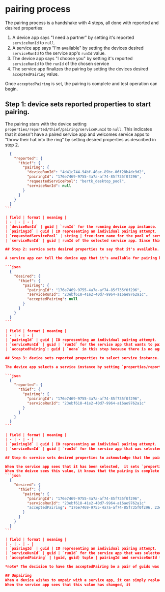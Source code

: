 # pairing process

The pairing process is a handshake with 4 steps, all done with reported and desired properties:
1. A device app says "I need a partner" by setting it's reported `serviceRunId` to `null`.
2. A service app says "I'm available" by setting the devices desired `serviceRunId` to the service app's `runId` value.
3. The device app says "I choose you" by setting it's reported `serviceRunId` to the `runId` of the chosen service
4. The service app finalizes the pairing by setting the devices desired `acceptedPairing` value.

Once `acceptedPairing` is set, the pairing is complete and test operation can begin.

## Step 1: device sets reported properties to start pairing.

The pairing stars with the device setting `properties/reported/thief/pairing/serviceRunId` to `null`.
This indicates that it doesn't have a paired service app and welcomes service apps to "throw their hat into the ring" by setting desired properties as described in step 2.

````json
  {
    "reported": {
      "thief": {
        "pairing": {
          "deviceRunId": "4d41c744-94bf-40ac-89bc-06f28b4dc9d2",
          "pairingId": "176e7469-9755-4a7a-af74-85f735f0f296",
          "requestedServicePool": "bertk_desktop_pool",
          "serviceRunId": null
        }
      }
    }
  }
```

| field | format | meaning |
| - | - | - |
| `deviceRunId` | guid | `runId` for the running device app instance.  re-generated each time the app launches |
| `pairingId` | guid | ID representing an individual pairing attempt.  The device generates a new pairingId each time it tries to pair (or re-pair) with a service app |
| `requestedServicePool` | string | free-form name for the pool of service apps which are known to be valid.  This is the the only value that a service app uses to decide if it can pair with the device app |
| `serviceRunId` | guid | runId of the selected service app. Since this step is starting the pairing process, this is set to `null` because no service app has been chosen yet. |

## Step 2: service sets desired properties to say that it's available.

A service app can tell the device app that it's available for pairing by setting `properties/desired/thief/pairing` values as described below.

```json
  {
    "desired": {
      "thief": {
        "pairing": {
          "pairingId": "176e7469-9755-4a7a-af74-85f735f0f296",
          "serviceRunId": "23ebf618-41e2-40d7-9964-a16ae9762a1c",
          "acceptedPairing": null
        }
      }
    }
  }
```

| field | format | meaning |
| - | - | - |
| `pairingId` | guid | ID representing an individual pairing attempt.  This is included so the device can know that it's not looking at an old set of desired properties. |
| `serviceRunId` | guid | `runId` for the service app that wants to pair with the device app |
| `acceptedPairing`: guid | `none` in this step because there is no agreement (yet) between the device app and service app |

## Step 3: device sets reported properties to select service instance.

The device app selects a service instance by setting `properties/reported/thief/pairing/serviceRunId` to the service app's runId value.

```json
  {
    "reported": {
      "thief": {
        "pairing": {
          "pairingId": "176e7469-9755-4a7a-af74-85f735f0f296",
          "serviceRunId": "23ebf618-41e2-40d7-9964-a16ae9762a1c"
        }
      }
    }
  }
```

| field | format | meaning |
| - | - | - |
| `pairingId` | guid | ID representing an individual pairing attempt.  Used like a "transaction ID" so the service can know that the device is still working on the same pairing operation |
| `serviceRunId` | guid | `runId` for the service app that was selected by the device app |

## Step 4: service sets desired properties to acknowledge that the pairing is complete.

When the service app sees that it has been selected,  it sets `properties/desired/thief/pairing/acceptedPairing` to "{pairingId},{serviceRunId}".
When the deivce sees this value, it knows that the pairing is complete and it can begin communicating with the service instance.
```json
  {
    "desired": {
      "thief": {
        "pairing": {
          "pairingId": "176e7469-9755-4a7a-af74-85f735f0f296",
          "serviceRunId": "23ebf618-41e2-40d7-9964-a16ae9762a1c"
          "acceptedPairing": "176e7469-9755-4a7a-af74-85f735f0f296, 23ebf618-41e2-40d7-9964-a16ae9762a1c",
        }
      }
    }
  }
```

| field | format | meaning |
| - | - | - |
| `pairingId` | guid | ID representing an individual pairing attempt.  Used like a "transaction ID" so the device app can know that the service app is still working on the same pairing operation |
| `serviceRunId` | guid | `runId` for the service app that was selected by the device app |
| `acceptedPairing` | (guid, guid) tuple | pairingId and serviceRunId for the accepted pairing. |

*note* The decision to have the acceptedPairing be a pair of guids was done to be as explicit as possible.  Having it set to  <`pairingId`>, <`serviceRunId`> was done to make the meaning, effectively, "I, `serviceRunId`, accept the pairing with this device for the `pairindId` operation."

## Unpairing
When a device wishes to unpair with a service app, it can simply replace `properties/reported/thief/pairing/serviceRunId` with a new value or with `null`.
When the service app sees that this value has changed, it


